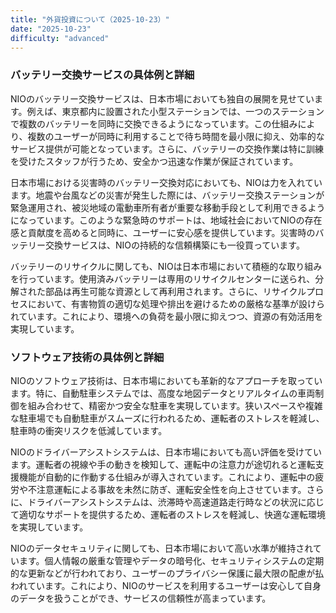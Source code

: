 ```yaml
---
title: "外貨投資について（2025-10-23）"
date: "2025-10-23"
difficulty: "advanced"
---
```


### バッテリー交換サービスの具体例と詳細

NIOのバッテリー交換サービスは、日本市場においても独自の展開を見せています。例えば、東京都内に設置された小型ステーションでは、一つのステーションで複数のバッテリーを同時に交換できるようになっています。この仕組みにより、複数のユーザーが同時に利用することで待ち時間を最小限に抑え、効率的なサービス提供が可能となっています。さらに、バッテリーの交換作業は特に訓練を受けたスタッフが行うため、安全かつ迅速な作業が保証されています。

日本市場における災害時のバッテリー交換対応においても、NIOは力を入れています。地震や台風などの災害が発生した際には、バッテリー交換ステーションが緊急運用され、被災地域の電動車所有者が重要な移動手段として利用できるようになっています。このような緊急時のサポートは、地域社会においてNIOの存在感と貢献度を高めると同時に、ユーザーに安心感を提供しています。災害時のバッテリー交換サービスは、NIOの持続的な信頼構築にも一役買っています。

バッテリーのリサイクルに関しても、NIOは日本市場において積極的な取り組みを行っています。使用済みバッテリーは専用のリサイクルセンターに送られ、分解された部品は再生可能な資源として再利用されます。さらに、リサイクルプロセスにおいて、有害物質の適切な処理や排出を避けるための厳格な基準が設けられています。これにより、環境への負荷を最小限に抑えつつ、資源の有効活用を実現しています。

### ソフトウェア技術の具体例と詳細

NIOのソフトウェア技術は、日本市場においても革新的なアプローチを取っています。特に、自動駐車システムでは、高度な地図データとリアルタイムの車両制御を組み合わせて、精密かつ安全な駐車を実現しています。狭いスペースや複雑な駐車場でも自動駐車がスムーズに行われるため、運転者のストレスを軽減し、駐車時の衝突リスクを低減しています。

NIOのドライバーアシストシステムは、日本市場においても高い評価を受けています。運転者の視線や手の動きを検知して、運転中の注意力が途切れると運転支援機能が自動的に作動する仕組みが導入されています。これにより、運転中の疲労や不注意運転による事故を未然に防ぎ、運転安全性を向上させています。さらに、ドライバーアシストシステムは、渋滞時や高速道路走行時などの状況に応じて適切なサポートを提供するため、運転者のストレスを軽減し、快適な運転環境を実現しています。

NIOのデータセキュリティに関しても、日本市場において高い水準が維持されています。個人情報の厳重な管理やデータの暗号化、セキュリティシステムの定期的な更新などが行われており、ユーザーのプライバシー保護に最大限の配慮が払われています。これにより、NIOのサービスを利用するユーザーは安心して自身のデータを扱うことができ、サービスの信頼性が高まっています。
